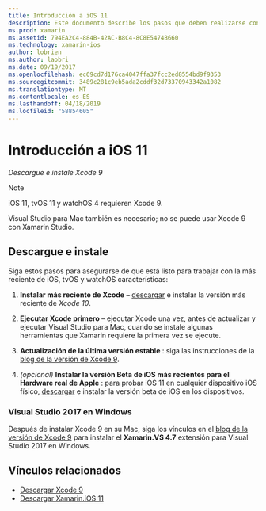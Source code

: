 ```yaml
---
title: Introducción a iOS 11
description: Este documento describe los pasos que deben realizarse con el fin de comenzar a desarrollar aplicaciones de iOS 11. Describe cómo descargar Xcode y actualizar Visual Studio de 2019.
ms.prod: xamarin
ms.assetid: 794EA2C4-884B-42AC-B8C4-8C8E5474B660
ms.technology: xamarin-ios
author: lobrien
ms.author: laobri
ms.date: 09/19/2017
ms.openlocfilehash: ec69cd7d176ca4047ffa37fcc2ed8554bd9f9353
ms.sourcegitcommit: 3489c281c9eb5ada2cddf32d73370943342a1082
ms.translationtype: MT
ms.contentlocale: es-ES
ms.lasthandoff: 04/18/2019
ms.locfileid: "58854605"
---
```

# <a name="getting-started-with-ios-11"></a>Introducción a iOS 11

_Descargue e instale Xcode 9_

> [!NOTE]
> iOS 11, tvOS 11 y watchOS 4 requieren Xcode 9.
>
> Visual Studio para Mac también es necesario; no se puede usar Xcode 9 con Xamarin Studio.

## <a name="download-and-install"></a>Descargue e instale

Siga estos pasos para asegurarse de que está listo para trabajar con la más reciente de iOS, tvOS y watchOS características:

1. **Instalar más reciente de Xcode** – [descargar](https://developer.apple.com/download/) e instalar la versión más reciente de _Xcode 10_.

2. **Ejecutar Xcode primero** – ejecutar Xcode una vez, antes de actualizar y ejecutar Visual Studio para Mac, cuando se instale algunas herramientas que Xamarin requiere la primera vez se ejecute.

3. **Actualización de la última versión estable** : siga las instrucciones de la [blog de la versión de Xcode 9](https://releases.xamarin.com/stable-release-15-3-5-with-xcode-9-support/).

4. _(opcional)_  **Instalar la versión Beta de iOS más recientes para el Hardware real de Apple** : para probar iOS 11 en cualquier dispositivo iOS físico, [descargar](https://developer.apple.com/download/) e instalar la versión beta de iOS en los dispositivos.


### <a name="visual-studio-2017-on-windows"></a>Visual Studio 2017 en Windows

Después de instalar Xcode 9 en su Mac, siga los vínculos en el [blog de la versión de Xcode 9](https://releases.xamarin.com/stable-release-15-3-5-with-xcode-9-support/) para instalar el **Xamarin.VS 4.7** extensión para Visual Studio 2017 en Windows.


## <a name="related-links"></a>Vínculos relacionados

- [Descargar Xcode 9](https://developer.apple.com/download/)
- [Descargar Xamarin.iOS 11](https://releases.xamarin.com/stable-release-15-3-5-with-xcode-9-support/)
